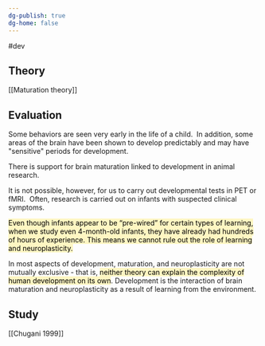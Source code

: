 ```yaml
---
dg-publish: true
dg-home: false
---
```

#dev


## Theory 
[[Maturation theory]] 

## Evaluation
Some behaviors are seen very early in the life of a child.  In addition, some areas of the brain have been shown to develop predictably and may have "sensitive" periods for development.

There is support for brain maturation linked to development in animal research.

It is not possible, however, for us to carry out developmental tests in PET or fMRI.  Often, research is carried out on infants with suspected clinical symptoms.

<mark style="background: #FFF3A3A6;">Even though infants appear to be “pre-wired” for certain types of learning, when we study even 4-month-old infants, they have already had hundreds of hours of experience. This means we cannot rule out the role of learning and neuroplasticity.</mark>

In most aspects of development, maturation, and neuroplasticity are not mutually exclusive - that is, <mark style="background: #FFF3A3A6;">neither theory can explain the complexity of human development on its own</mark>. Development is the interaction of brain maturation and neuroplasticity as a result of learning from the environment.


## Study
[[Chugani 1999]]

